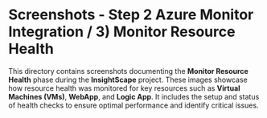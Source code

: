 # Screenshots - Step 2 Azure Monitor Integration / 3) Monitor Resource Health

This directory contains screenshots documenting the **Monitor Resource Health** phase during the **InsightScape** project. These images showcase how resource health was monitored for key resources such as **Virtual Machines (VMs)**, **WebApp**, and **Logic App**. It includes the setup and status of health checks to ensure optimal performance and identify critical issues.
